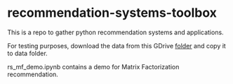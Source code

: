# recommendation-systems-toolbox
 This is a repo to gather python recommendation systems and applications.

For testing purposes, download the data from this GDrive [folder](https://drive.google.com/drive/u/0/folders/1xfXNRlXtigdVAls7vuiCgKweIzm6TZqj) and copy it to data folder.

rs_mf_demo.ipynb contains a demo for Matrix Factorization recommendation.